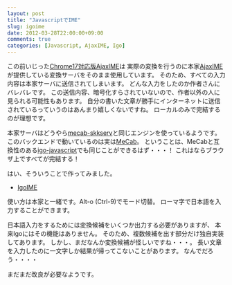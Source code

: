 ```yaml
---
layout: post
title: "JavascriptでIME"
slug: igoime
date: 2012-03-28T22:00:00+09:00
comments: true
categories: [Javascript, AjaxIME, Igo]
---
```


この前いじった[Chrome17対応版AjaxIME](https://shogo82148.github.io/AjaxIME)は
実際の変換を行うのに本家[AjaxIME](http://ajaxime.chasen.org/)が提供している変換サーバをそのまま使用しています。
そのため、すべての入力内容は本家サーバに送信されてしまいます。
どんな入力をしたのか作者さんにバレバレです。
この送信内容、暗号化すらされていないので、作者以外の人に見られる可能性もあります。
自分の書いた文章が勝手にインターネットに送信されているっていうのはあんまり嬉しくないですね。
ローカルのみで完結するのが理想です。

本家サーバはどうやら[mecab-skkserv](http://chasen.org/~taku/software/mecab-skkserv/)と同じエンジンを使っているようです。
このバックエンドで動いているのは実は[MeCab](http://mecab.googlecode.com/svn/trunk/mecab/doc/index.html)。
ということは、MeCabと互換性のある[igo-javascript](https://github.com/shogo82148/igo-javascript)でも同じことができるはず・・・！
これはならブラウザ上ですべてが完結する！

はい、そういうことで作ってみました。

- [IgoIME](https://shogo82148.github.io/IgoIME/)

使い方は本家と一緒です。Alt-o (Ctrl-9)でモード切替。
ローマ字で日本語を入力することができます。

日本語入力をするためには変換候補をいくつか出力する必要がありますが、
本来Igoにはその機能はありません。
そのため、複数候補を出す部分だけ独自実装してあります。
しかし、まだなんか変換候補が怪しいですね・・・。
長い文章を入力したのに一文字しか結果が帰ってこないことがあります。
なんでだろう・・・・

まだまだ改良が必要なようです。
